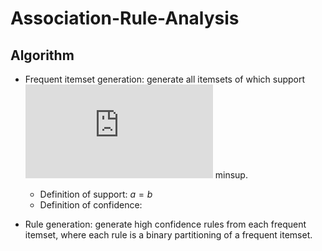 # Association-Rule-Analysis
## Algorithm
- Frequent itemset generation: generate all itemsets of which support ![img](http://latex.codecogs.com/svg.latex?%5Cge) minsup.
  - Definition of support: $a=b$
  - Definition of confidence: 
 

- Rule generation: generate high confidence rules from each frequent itemset, where each rule is a binary partitioning of a frequent itemset. 
